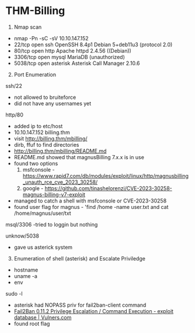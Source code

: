 # THM-Billing

1. Nmap scan

- nmap -Pn -sC -sV 10.10.147.152
- 22/tcp   open  ssh     OpenSSH 8.4p1 Debian 5+deb11u3 (protocol 2.0)
- 80/tcp   open  http    Apache httpd 2.4.56 ((Debian))
- 3306/tcp open  mysql   MariaDB (unauthorized)
- 5038/tcp open  asterisk Asterisk Call Manager 2.10.6

2. Port Enumeration

ssh/22
- not allowed to bruiteforce
- did not have any usernames yet

http/80
- added ip to etc/host 
- 10.10.147.152 billing.thm
- visit http://billing.thm/mbilling/
- dirb, ffuf to find directories 
- http://billing.thm/mbilling/README.md
- README.md showed that magnusBilling 7.x.x is in use
- found two options
  1. msfconsole - https://www.rapid7.com/db/modules/exploit/linux/http/magnusbilling_unauth_rce_cve_2023_30258/
  2. google - https://github.com/tinashelorenzi/CVE-2023-30258-magnus-billing-v7-exploit
- managed to catch a shell with msfconsole or CVE-2023-30258
- found user flag for magnus - 'find /home -name user.txt and cat /home/magnus/user/txt

msql/3306
-tried to loggin but nothing

unknow/5038
- gave us asterick system

3. Enumeration of shell (asterisk) and Escalate Priviledge
- hostname
- uname -a
- env

sudo -l 
- asterisk had NOPASS priv for fail2ban-client command
- [Fail2Ban 0.11.2 Privilege Escalation / Command Execution - exploit database | Vulners.com](https://vulners.com/packetstorm/PACKETSTORM:189989)
- found root flag 
